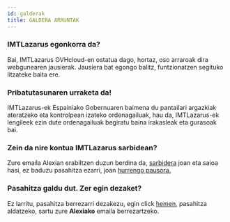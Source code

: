 ```yaml
---
id: galderak
title: GALDERA ARRUNTAK
---
```


### IMTLazarus egonkorra da?
Bai, IMTLazarus OVHcloud-en ostatua dago, hortaz, oso arraroak dira webgunearen jausierak. Jausiera bat egongo balitz, funtzionatzen segituko litzateke baita ere.

### Pribatutasunaren urraketa da!
IMTLazarus-ek Espainiako Gobernuaren baimena du pantailari argazkiak ateratzeko eta kontrolpean izateko ordenagailuak, hau da, IMTLazarus-ek lengileek ezin dute ordenagailuak begiratu baina irakasleak eta gurasoak bai.

### Zein da nire kontua IMTLazarus sarbidean?
Zure emaila Alexian erabiltzen duzun berdina da, [sarbidera](https://kirikino.imtlazarus.com/lazarus) joan eta saioa hasi, ez baduzu pasahitza ezarri, joan [hurrengo pausora.](https://kirikino.wiki/docs/galderak#pasahitza-galdu-dut-zer-egin-dezaket)

### Pasahitza galdu dut. Zer egin dezaket?
Ez larritu, pasahitza berrezarri dezakezu, egin click [hemen](https://kirikino.imtlazarus.com/lazarus/recoverypass.php), pasahitza aldatzeko, sartu zure **Alexiako** emaila berrezartzeko.
